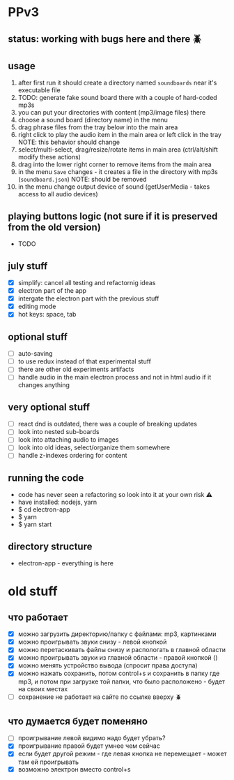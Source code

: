 # PPv3

## status: working with bugs here and there :beetle:

## usage

1. after first run it should create a directory named `soundboards` near it's executable file
2. TODO: generate fake sound board there with a couple of hard-coded mp3s
3. you can put your directories with content (mp3/image files) there
4. choose a sound board (directory name) in the menu
5. drag phrase files from the tray below into the main area
6. right click to play the audio item in the main area or left click in the tray
   NOTE: this behavior should change
7. select/multi-select, drag/resize/rotate items in main area (ctrl/alt/shift modify these actions)
8. drag into the lower right corner to remove items from the main area
9. in the menu `Save` changes - it creates a file in the directory with mp3s (`soundboard.json`)
   NOTE: should be removed
10. in the menu change output device of sound (getUserMedia - takes access to all audio devices)

## playing buttons logic (not sure if it is preserved from the old version)

- TODO

## july stuff

- [x] simplify: cancel all testing and refactornig ideas
- [x] electron part of the app
- [x] intergate the electron part with the previous stuff
- [x] editing mode
- [x] hot keys: space, tab

## optional stuff

- [ ] auto-saving
- [ ] to use redux instead of that experimental stuff
- [ ] there are other old experiments artifacts
- [ ] handle audio in the main electron process and not in html audio
      if it changes anything

## very optional stuff

- [ ] react dnd is outdated, there was a couple of breaking updates
- [ ] look into nested sub-boards
- [ ] look into attaching audio to images
- [ ] look into old ideas, select/organize them somewhere
- [ ] handle z-indexes ordering for content

## running the code

- code has never seen a refactoring so look into it at your own risk :warning:
- have installed: nodejs, yarn
- $ cd electron-app
- $ yarn
- $ yarn start

## directory structure

- electron-app - everything is here

# old stuff

## что работает

- [x] можно загрузить директорию/папку с файлами: mp3, картинками
- [x] можно проигрывать звуки снизу - левой кнопкой
- [x] можно перетаскивать файлы снизу и распологать в главной области
- [x] можно проигрывать звуки из главной области - правой кнопкой ()
- [x] можно менять устройство вывода (спросит права доступа)
- [x] можно нажать сохранить, потом control+s и сохранить в папку где mp3, и потом при загрузке той папки, что было расположено - будет на своих местах
- [ ] сохранение не работает на сайте по ссылке вверху :beetle:

## что думается будет поменяно

- [ ] проигрывание левой видимо надо будет убрать?
- [x] проигрывание правой будет умнее чем сейчас
- [x] если будет другой режим - где левая кнопка не перемещает - может там ей проигрывать
- [x] возможно электрон вместо control+s
